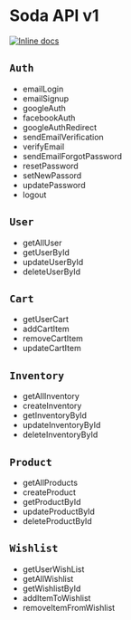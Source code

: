 # Soda API v1


[![Inline docs](https://img.shields.io/static/v1?label=Documentation&message=API&color=<COLOR>)](https://documenter.getpostman.com/view/5139631/TzRVfSMv)
## `Auth`

- emailLogin
- emailSignup
- googleAuth
- facebookAuth
- googleAuthRedirect
- sendEmailVerification
- verifyEmail
- sendEmailForgotPassword
- resetPassword
- setNewPassord
- updatePassword
- logout

## `User`

- getAllUser
- getUserById
- updateUserById
- deleteUserById

## `Cart`

- getUserCart
- addCartItem
- removeCartItem
- updateCartItem

## `Inventory`

- getAllInventory
- createInventory
- getInventoryById
- updateInventoryById
- deleteInventoryById

## `Product`

- getAllProducts
- createProduct
- getProductById
- updateProductById
- deleteProductById

## `Wishlist`

- getUserWishList
- getAllWishlist
- getWishlistById
- addItemToWishlist
- removeItemFromWishlist
